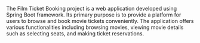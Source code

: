 
 The Film Ticket Booking project is a web application developed using Spring Boot framework. Its primary purpose is to provide a platform for users to browse and book movie tickets conveniently. The application offers various functionalities including browsing movies, viewing movie details such as selecting seats, and making ticket reservations.
